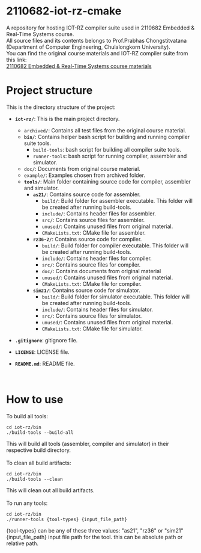 # 2110682-iot-rz-cmake
A repository for hosting IOT-RZ compiler suite used in 2110682 Embedded &amp; Real-Time Systems course. <br />
All source files and its contents belongs to Prof.Prabhas Chongstitvatana (Department of Computer Engineering, Chulalongkorn University). <br />
You can find the original course materials and IOT-RZ compiler suite from this link:<br /> [2110682 Embedded &amp; Real-Time Systems course materials](https://www.cp.eng.chula.ac.th/~prabhas//teaching/embed/2024/index-embed.htm) <br />

# Project structure
This is the directory structure of the project: <br />
- **`iot-rz/`**: This is the main project directory.
  - `archived/`: Contains all test files from the original course material.
  - **`bin/`**: Contains helper bash script for building and running compiler suite tools.
    - `build-tools`: bash script for building all compiler suite tools.
    - `runner-tools`: bash script for running compiler, assembler and simulator.
  - `doc/`: Documents from original course material.
  - `example/`: Examples chosen from archived folder.
  - **`tools/`**: Main folder containing source code for compiler, assembler and simulator.
    - **`as21/`**: Contains source code for assembler.
      - `build/`: Build folder for assembler executable. This folder will be created after running build-tools.
      - `include/`: Contains header files for assembler.
      - `src/`: Contains source files for assembler.
      - `unused/`: Contains unused files from original material.
      - `CMakeLists.txt`: CMake file for assembler.
    - **`rz36-2/`**: Contains source code for compiler.
      - `build/`: Build folder for compiler executable. This folder will be created after running build-tools.
      - `include/`: Contains header files for compiler.
      - `src/`: Contains source files for compiler.
      - `doc/`: Contains documents from original material
      - `unused/`: Contains unused files from original material.
      - `CMakeLists.txt`: CMake file for compiler.
    - **`sim21/`**: Contains source code for simulator.
      - `build/`: Build folder for simulator executable. This folder will be created after running build-tools.
      - `include/`: Contains header files for simulator.
      - `src/`: Contains source files for simulator.
      - `unused/`: Contains unused files from original material.
      - `CMakeLists.txt`: CMake file for simulator.
  
- **`.gitignore`**: gitignore file.

- **`LICENSE`**: LICENSE file.

- **`README.md`**: README file.
<br />

# How to use
To build all tools:
```
cd iot-rz/bin
./build-tools --build-all
```
This will build all tools (assembler, compiler and simulator) in their respective build directory.<br /><br />
To clean all build artifacts:
```
cd iot-rz/bin
./build-tools --clean
```
This will clean out all build artifacts.<br /><br />
To run any tools:
```
cd iot-rz/bin
./runner-tools {tool-types} {input_file_path}
```
{tool-types} can be any of these three values: "as21", "rz36" or "sim21"<br />
{input_file_path} input file path for the tool. this can be absolute path or relative path.


